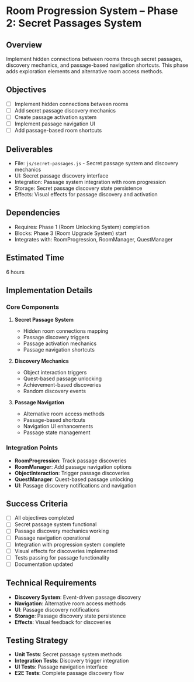 # Room Progression System – Phase 2: Secret Passages System

## Overview
Implement hidden connections between rooms through secret passages, discovery mechanics, and passage-based navigation shortcuts. This phase adds exploration elements and alternative room access methods.

## Objectives
- [ ] Implement hidden connections between rooms
- [ ] Add secret passage discovery mechanics
- [ ] Create passage activation system
- [ ] Implement passage navigation UI
- [ ] Add passage-based room shortcuts

## Deliverables
- File: `js/secret-passages.js` - Secret passage system and discovery mechanics
- UI: Secret passage discovery interface
- Integration: Passage system integration with room progression
- Storage: Secret passage discovery state persistence
- Effects: Visual effects for passage discovery and activation

## Dependencies
- Requires: Phase 1 (Room Unlocking System) completion
- Blocks: Phase 3 (Room Upgrade System) start
- Integrates with: RoomProgression, RoomManager, QuestManager

## Estimated Time
6 hours

## Implementation Details

### Core Components
1. **Secret Passage System**
   - Hidden room connections mapping
   - Passage discovery triggers
   - Passage activation mechanics
   - Passage navigation shortcuts

2. **Discovery Mechanics**
   - Object interaction triggers
   - Quest-based passage unlocking
   - Achievement-based discoveries
   - Random discovery events

3. **Passage Navigation**
   - Alternative room access methods
   - Passage-based shortcuts
   - Navigation UI enhancements
   - Passage state management

### Integration Points
- **RoomProgression**: Track passage discoveries
- **RoomManager**: Add passage navigation options
- **ObjectInteraction**: Trigger passage discoveries
- **QuestManager**: Quest-based passage unlocking
- **UI**: Passage discovery notifications and navigation

## Success Criteria
- [ ] All objectives completed
- [ ] Secret passage system functional
- [ ] Passage discovery mechanics working
- [ ] Passage navigation operational
- [ ] Integration with progression system complete
- [ ] Visual effects for discoveries implemented
- [ ] Tests passing for passage functionality
- [ ] Documentation updated

## Technical Requirements
- **Discovery System**: Event-driven passage discovery
- **Navigation**: Alternative room access methods
- **UI**: Passage discovery notifications
- **Storage**: Passage discovery state persistence
- **Effects**: Visual feedback for discoveries

## Testing Strategy
- **Unit Tests**: Secret passage system methods
- **Integration Tests**: Discovery trigger integration
- **UI Tests**: Passage navigation interface
- **E2E Tests**: Complete passage discovery flow
